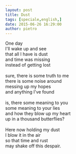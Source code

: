 ```yaml
---
layout: post
title: Dust
tags: [speciale,english,]
date: 2015-06-26 16:29:00
author: pietro
---
```

One day<br/>I'll wake up and see<br/>that all I have is dust<br/>and time was missing<br/>instead of getting lost<br/><br/>sure, there is some truth to me<br/>there is some noise around<br/>messing up my hopes<br/>and anything I've found<br/><br/>is, there some meaning to you<br/>some meaning to your lies<br/>and how they blow up my heart<br/>up in a thousand butterflies?<br/><br/>Here now holding my dust<br/>I blow it in the air<br/>so that time and rust<br/>may shake off this despair.
